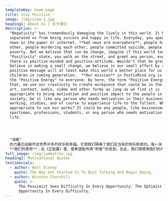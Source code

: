 ```yaml
---
templateKey: home-page
title: Stay Positive
image: /img/view-1.jpg
heading1: About Us | 关于我们
description: >-
  "Negativity" has tremendously damaging the lively in this world. It has
  separated us from being success and happy in life. Everyday, you open up the
  news in the paper or internet, **bad news are everywhere**, people hated each
  other, people murdering each other, people committed suicide, people in
  poverty. But we believe that can be change, imagine if this world today is in
  "Positivity" state, you walk on the street, and greet any person, everybody
  there is positive-minded and positive-attitude. Wouldn't that be great? So we
  believe in making a small change, we believe in our small effort by sharing
  positive message will at least make this world a better place for us and our
  children in coming generation.  **Our mission** in PostivMind.org is to share
  the "Positive Energy" to everyone. By here, the term "Positive Energy" meant
  that, we use our creativity to create workpiece that could be in the form of
  art, content, audio, video and other forms as long as we find it is
  appropriate to bring motivation and positive impact to the people in the
  society, be it like any person who needs motivation in their business, sports,
  working, studies, and of course to experience life to the fullest. Who will be
  appropriate to use our works? It could be any people, like businessman,
  sportsman, professions, students, or any person who needs motivation in their
  life. 




  "消极"
  的力量已经破坏这世界许多的欢乐和幸福。它使我们隔离了我们应当有的快乐和成功。每一天，看到的新闻，无论是透过报纸或者互联网里，**不快乐的事情到处都是**。人们彼此憎恨，人们彼此杀害，人们不珍惜生命而自杀，活在贫苦的生活，等等。但是，我们相信这是可以改变的，想像看如果今天"积极"的力量到处都是，你在街上碰上的任何人都是以积极的思维和态度对待你。世界不就变成些美好吗？在《正能量》里，这是我们的希望，我们想用我们的努力投过"积极"的信息，至少带给这个世界一点点的改变，这是为了我们和以后的孩子们可以过的更美好的人生。 
  **我们的使命**：在《正能量》里，是希望能传扬"积极"的信息。在此，我们想使用我们的作品，例如画面，内容，音频，视频或其他的方式来推动和积极的影响需要动机的人，例如说像商业上需要动机的人，运动时需要动机的人，做工时需要动机的人，读书需要动机的人，等等。清楚的说，《正能量》的作品适合给商人们，运动员们，职业打工者们和学生们，带来动机以及影响他们能够得以成功和快乐。
full_image: /img/jumbotron.jpg
heading2: Motivational Quotes
testimonials:
  - author: Walt Disney
    quote: The Way Get Started Is To Quit Talking And Begin Doing.
  - author: Winston Churchill
    quote: >-
      The Pessimist Sees Difficulty In Every Opportunity. The Optimist Sees
      Opportunity In Every Difficulty.
---
```


